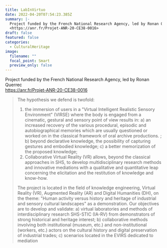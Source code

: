 ```yaml
---
title: LabInVirtuo
date: 2022-04-20T07:54:23.385Z
summary: |-
  Project funded by the French National Research Agency, led by Ronan Querrec\
  <https://anr.fr/Projet-ANR-20-CE38-0016>
draft: false
featured: false
categories:
  - CulturalHeritage
image:
  filename: ""
  focal_point: Smart
  preview_only: false
---
```

Project funded by the French National Research Agency, led by Ronan Querrec\
<https://anr.fr/Projet-ANR-20-CE38-0016>



> The hypothesis we defend is twofold:
>
> 1. the immersion of users in a "Virtual Intelligent Realistic Sensory Environment" (VIRSE) where the body is engaged from a cinematic, gestural and sensory point of view results in:
>    a) an increased recovery of the various procedural, episodic and autobiographical memories which are usually questioned or worked on in the classical framework of oral archive productions. ;
>    b) beyond declarative knowledge, the possibility of capturing gestures and embodied knowledge;
>    c) a better memorization of the proposed knowledge;
> 2. Collaborative Virtual Reality (VR) allows, beyond the classical approaches in SHS, to develop multidisciplinary research methods and innovative mediations with a qualitative and quantitative leap concerning the elicitation and the restitution of knowledge and know-how.
>
> The project is located in the field of knowledge engineering, Virtual Reality (VR), Augmented Reality (AR) and Digital Humanities (DH), on the theme: "Human activity versus history and heritage of industrial and sensory cultural landscapes" as a demonstration.
> Our objectives are to develop and validate: a) virtual laboratories and methods of interdisciplinary research SHS-STIC (IA-RV) from demonstrators of strong historical and heritage interest; b) collaborative methods involving both institutional (museum, etc.) and non-institutional (workers, etc.) actors on the cultural history and digital preservation of industrial trades; c) scenarios located in the EVIRS dedicated to mediation